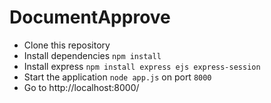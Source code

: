 # DocumentApprove

- Clone this repository 
- Install dependencies `npm install`
- Install express `npm install express ejs express-session`
- Start the application `node app.js` on port `8000`
- Go to http://localhost:8000/
